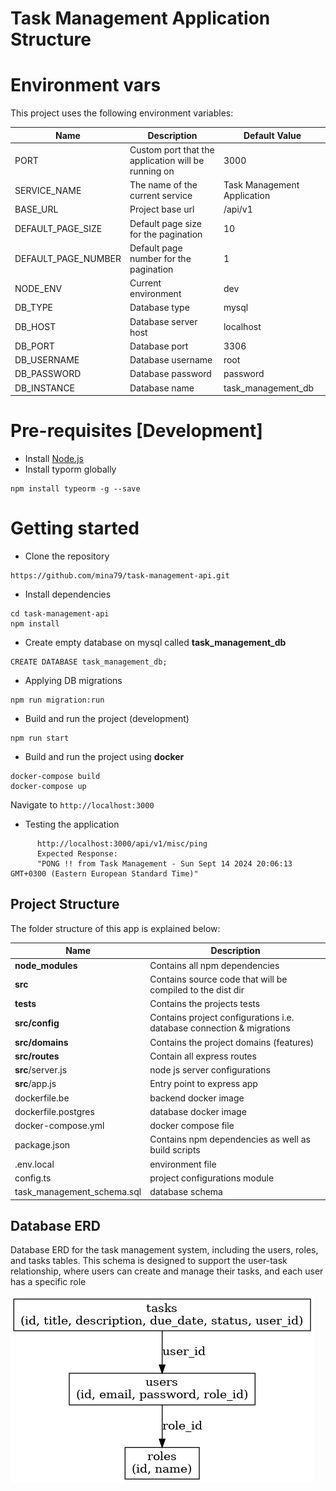 # Task Management Application Structure

# Environment vars

This project uses the following environment variables:

| Name                | Description                                         | Default Value               |
| ------------------- | --------------------------------------------------- | --------------------------- |
| PORT                | Custom port that the application will be running on | 3000                        |
| SERVICE_NAME        | The name of the current service                     | Task Management Application |
| BASE_URL            | Project base url                                    | /api/v1                     |
| DEFAULT_PAGE_SIZE   | Default page size for the pagination                | 10                          |
| DEFAULT_PAGE_NUMBER | Default page number for the pagination              | 1                           |
| NODE_ENV            | Current environment                                 | dev                         |
| DB_TYPE             | Database type                                       | mysql                       |
| DB_HOST             | Database server host                                | localhost                   |
| DB_PORT             | Database port                                       | 3306                        |
| DB_USERNAME         | Database username                                   | root                        |
| DB_PASSWORD         | Database password                                   | password                    |
| DB_INSTANCE         | Database name                                       | task_management_db          |

# Pre-requisites [Development]

- Install [Node.js](https://nodejs.org/en/)
- Install typorm globally

```
npm install typeorm -g --save
```

# Getting started

- Clone the repository

```
https://github.com/mina79/task-management-api.git
```

- Install dependencies

```
cd task-management-api
npm install
```

- Create empty database on mysql called **task_management_db**

```
CREATE DATABASE task_management_db;
```

- Applying DB migrations

```
npm run migration:run
```

- Build and run the project (development)

```
npm run start
```

- Build and run the project using **docker**

```
docker-compose build
docker-compose up
```

Navigate to `http://localhost:3000`

- Testing the application

```
      http://localhost:3000/api/v1/misc/ping
      Expected Response:
      "PONG !! from Task Management - Sun Sept 14 2024 20:06:13 GMT+0300 (Eastern European Standard Time)"
```

## Project Structure

The folder structure of this app is explained below:

| Name                       | Description                                                           |
| -------------------------- | --------------------------------------------------------------------- |
| **node_modules**           | Contains all npm dependencies                                         |
| **src**                    | Contains source code that will be compiled to the dist dir            |
| **tests**                  | Contains the projects tests                                           |
| **src/config**             | Contains project configurations i.e. database connection & migrations |
| **src/domains**            | Contains the project domains (features)                               |
| **src/routes**             | Contain all express routes                                            |
| **src**/server.js          | node js server configurations                                         |
| **src**/app.js             | Entry point to express app                                            |
| dockerfile.be              | backend docker image                                                  |
| dockerfile.postgres        | database docker image                                                 |
| docker-compose.yml         | docker compose file                                                   |
| package.json               | Contains npm dependencies as well as build scripts                    |
| .env.local                 | environment file                                                      |
| config.ts                  | project configurations module                                         |
| task_management_schema.sql | database schema                                                       |

## Database ERD

Database ERD for the task management system, including the users, roles, and tasks tables. This schema is designed to support the user-task relationship, where users can create and manage their tasks, and each user has a specific role

![ERD Diagram](files/docs/task_management_erd.png)
